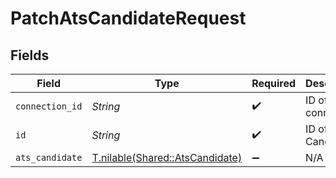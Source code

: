 # PatchAtsCandidateRequest


## Fields

| Field                                                                  | Type                                                                   | Required                                                               | Description                                                            |
| ---------------------------------------------------------------------- | ---------------------------------------------------------------------- | ---------------------------------------------------------------------- | ---------------------------------------------------------------------- |
| `connection_id`                                                        | *String*                                                               | :heavy_check_mark:                                                     | ID of the connection                                                   |
| `id`                                                                   | *String*                                                               | :heavy_check_mark:                                                     | ID of the Candidate                                                    |
| `ats_candidate`                                                        | [T.nilable(Shared::AtsCandidate)](../../models/shared/atscandidate.md) | :heavy_minus_sign:                                                     | N/A                                                                    |